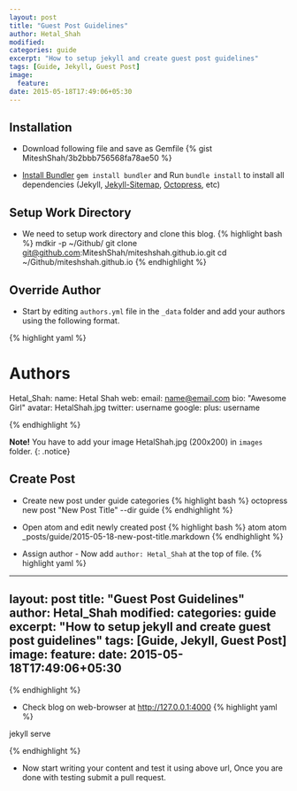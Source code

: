 ```yaml
---
layout: post
title: "Guest Post Guidelines"
author: Hetal_Shah
modified:
categories: guide
excerpt: "How to setup jekyll and create guest post guidelines"
tags: [Guide, Jekyll, Guest Post]
image:
  feature:
date: 2015-05-18T17:49:06+05:30
---
```


## Installation

* Download following file and save as Gemfile
{% gist MiteshShah/3b2bbb756568fa78ae50 %}

* [Install Bundler](http://bundler.io) `gem install bundler` and Run `bundle install` to install all dependencies (Jekyll, [Jekyll-Sitemap](https://github.com/jekyll/jekyll-sitemap), [Octopress](https://github.com/octopress/octopress), etc)

## Setup Work Directory
* We need to setup work directory and clone this blog.
{% highlight bash %}
mdkir -p ~/Github/
git clone git@github.com:MiteshShah/miteshshah.github.io.git
cd ~/Github/miteshshah.github.io
{% endhighlight %}

## Override Author
* Start by editing `authors.yml` file in the `_data` folder and add your authors using the following format.

{% highlight yaml %}

# Authors

Hetal_Shah:
  name: Hetal Shah
  web:
  email: name@email.com
  bio: "Awesome Girl"
  avatar: HetalShah.jpg
  twitter: username
  google:
    plus: username

{% endhighlight %}

**Note!** You have to add your image HetalShah.jpg (200x200) in `images` folder.
{: .notice}

## Create Post
* Create new post under guide categories
{% highlight bash %}
octopress new post "New Post Title" --dir guide
{% endhighlight %}

* Open atom and edit newly created post
{% highlight bash %}
atom atom _posts/guide/2015-05-18-new-post-title.markdown
{% endhighlight %}


* Assign author - Now add `author: Hetal_Shah` at the top of file.
{% highlight yaml %}

---
layout: post
title: "Guest Post Guidelines"
author: Hetal_Shah
modified:
categories: guide
excerpt: "How to setup jekyll and create guest post guidelines"
tags: [Guide, Jekyll, Guest Post]
image:
  feature:
date: 2015-05-18T17:49:06+05:30
---
{% endhighlight %}


* Check blog on web-browser at <a href="http://127.0.0.1:4000">http://127.0.0.1:4000</a>
{% highlight yaml %}

jekyll serve

{% endhighlight %}

* Now start writing your content and test it using above url, Once you are done with testing submit a pull request.
